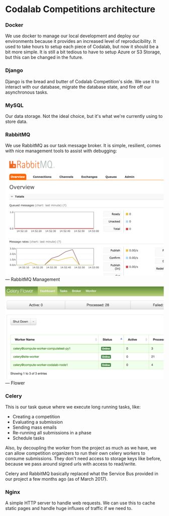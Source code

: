 # Codalab Competitions architecture

### Docker

We use docker to manage our local development and deploy our environments because 
it provides an increased level of reproducibility. It used to take hours to setup
each piece of Codalab, but now it should be a bit more simple. It is still a bit
tedious to have to setup Azure or S3 Storage, but this can be changed in the future.


### Django

Django is the bread and butter of Codalab Competition's side. We use it to interact 
with our database, migrate the database state, and fire off our asynchronous tasks.


### MySQL

Our data storage. Not the ideal choice, but it's what we're currently using
to store data.


### RabbitMQ

We use RabbitMQ as our task message broker. It is simple, resilient, comes with nice
management tools to assist with debugging:

![RabbitMQ Management](img/monitoring_tool_rabbitmgmt.png)
&mdash; RabbitMQ Management

![Flower](img/monitoring_tool_flower.png)
&mdash; Flower


### Celery

This is our task queue where we execute long running tasks, like:

* Creating a competition
* Evaluating a submission
* Sending mass emails
* Re-running all submissions in a phase
* Schedule tasks

Also, by decoupling the worker from the project as much as we have, we can allow 
competition organizers to run their own celery workers to consume submissions. 
They don't need access to storage keys like before, because we pass around signed
urls with access to read/write.

Celery and RabbitMQ basically replaced what the Service Bus provided in our project
a few months ago (as of March 2017).


### Nginx

A simple HTTP server to handle web requests. We can use this to cache static pages 
and handle huge influxes of traffic if we need to.
